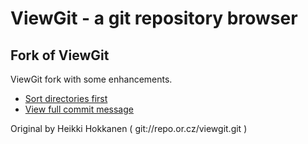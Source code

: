 ViewGit - a git repository browser
=====================================

Fork of ViewGit
-------------

ViewGit fork with some enhancements.

- [Sort directories first](https://github.com/user996015/viewgit/commit/b413d2c15a725106a1f6f90f05203feee9637702)
- [View full commit message](https://github.com/user996015/viewgit/commit/e86940e3085244bcbf7f172c3bb26404d887c87e)

Original by Heikki Hokkanen ( git://repo.or.cz/viewgit.git )
